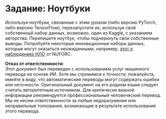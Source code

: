 # Задание: Ноутбуки

Используя ноутбуки, связанные с этим уроком (либо версию PyTorch, либо версию TensorFlow), перезапустите их, используя свой собственный набор данных, возможно, один из Kaggle, с указанием авторства. Перепишите ноутбук, чтобы подчеркнуть свои собственные выводы. Попробуйте некоторые инновационные наборы данных, которые могут оказаться неожиданными, например, [этот о наблюдениях НЛО](https://www.kaggle.com/datasets/NUFORC/ufo-sightings) от NUFORC.

**Отказ от ответственности**:  
Этот документ был переведен с использованием услуг машинного перевода на основе ИИ. Хотя мы стремимся к точности, пожалуйста, имейте в виду, что автоматические переводы могут содержать ошибки или неточности. Оригинальный документ на его родном языке следует считать авторитетным источником. Для критически важной информации рекомендуется профессиональный человеческий перевод. Мы не несем ответственности за любые недоразумения или неправильные толкования, возникающие в результате использования этого перевода.